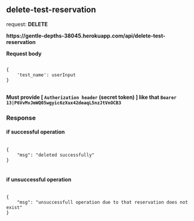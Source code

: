 ## delete-test-reservation

request: <strong> DELETE </strong>

<strong>
   https://gentle-depths-38045.herokuapp.com/api/delete-test-reservation
</strong>

<strong> Request body </strong>

<pre>
<code>
{
    'test_name': userInput
}
</code>
</pre>
<strong> Must provide [ <code>Autherization header</code> (secret token) ] like that <code>Bearer 13|P6VvMvJmWQ05wgyic6zXux42deaqL5nzJtVnOCB3</code> </strong>


### Response 
#### if successful operation
<pre>
<code>
{
    "msg": "deleted successfully"
}
</code>
</pre>
#### if unsuccessful operation
<pre>
<code>
{
    "msg": "unsuccessfull operation due to that reservation does not exist"
}
</code>
</pre>
